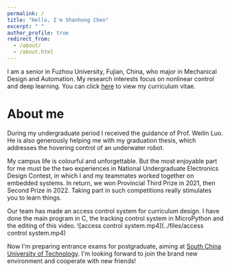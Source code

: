 ```yaml
---
permalink: /
title: "Hello, I'm Shanhong Chen"
excerpt: " "
author_profile: true
redirect_from: 
  - /about/
  - /about.html
---
```



I am a senior in Fuzhou University, Fujian, China, who major in Mechanical Design and Automation. My research interests focus on nonlinear control and deep learning. You can click [here](https://shannongsr.github.io/cv/) to view my curriculum vitae.

# About me
During my undergraduate period I received the guidance of Prof. Weilin Luo. He is also generously helping me with my graduation thesis, which addresses the hovering control of an underwater robot. 

My campus life is colourful and unforgettable. But the most enjoyable part for me must be the two experiences in National Undergraduate Electronics Design Contest, in which I and my teammates worked together on embedded systems. In return, we won Provincial Third Prize in 2021, then Second Prize in 2022. Taking part in such competitions really stimulates you to learn things.

Our team has made an access control system for curriculum design. I have done the main program in C, the tracking control system in MicroPython and the editing of this video.
![access control system.mp4](../files/access control system.mp4)

Now I'm preparing entrance exams for postgraduate, aiming at [South China University of Technology](https://www.scut.edu.cn/new/). I'm looking forward to join the brand new environment and cooperate with new friends!
